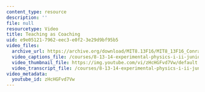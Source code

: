 ```yaml
---
content_type: resource
description: ''
file: null
resourcetype: Video
title: Teaching as Coaching
uid: e9e05121-7962-eec3-e0f2-3e29d9bf95b5
video_files:
  archive_url: https://archive.org/download/MIT8.13F16/MIT8_13F16_Conrad_Teaching_as_Coaching_300k.mp4
  video_captions_file: /courses/8-13-14-experimental-physics-i-ii-junior-lab-fall-2016-spring-2017/9a48e55872a658bc835b778c4e778ec0_zHcHGFvd7Vw.vtt
  video_thumbnail_file: https://img.youtube.com/vi/zHcHGFvd7Vw/default.jpg
  video_transcript_file: /courses/8-13-14-experimental-physics-i-ii-junior-lab-fall-2016-spring-2017/73b9e6ed942a1ba177706f5af5f12cf9_zHcHGFvd7Vw.pdf
video_metadata:
  youtube_id: zHcHGFvd7Vw
---
```

